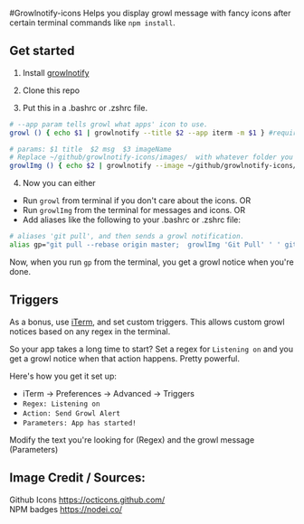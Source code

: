 #Growlnotify-icons
Helps you display growl message with fancy icons after certain terminal commands like `npm install`.



## Get started
1) Install [growlnotify](http://growl.info/downloads)

2) Clone this repo

3) Put this in a .bashrc or .zshrc file.
``` bash
# --app param tells growl what apps' icon to use.
growl () { echo $1 | growlnotify --title $2 --app iterm -m $1 } #requires growlnotify

# params: $1 title  $2 msg  $3 imageName
# Replace ~/github/growlnotify-icons/images/  with whatever folder you cloned this repo to (and the images folder therein)
growlImg () { echo $2 | growlnotify --image ~/github/growlnotify-icons/images/$3  -t $1 -m $2 }
```

4) Now you can either
- Run `growl` from terminal if you don't care about the icons. OR
- Run `growlImg` from the terminal for messages and icons.  OR  
- Add aliases like the following to your .bashrc or .zshrc file:

``` bash
# aliases 'git pull', and then sends a growl notification.
alias gp="git pull --rebase origin master;  growlImg 'Git Pull' ' ' github.png"
```

Now, when you run `gp` from the terminal, you get a growl notice when you're done.

## Triggers
As a bonus, use [iTerm](https://iterm2.com/), and set custom triggers.
This allows custom growl notices based on any regex in the terminal.

So your app takes a long time to start? Set a regex for `Listening on` and you get a growl notice
when that action happens. Pretty powerful.

Here's how you get it set up:  
- iTerm -> Preferences -> Advanced -> Triggers
- `Regex: Listening on`
- `Action: Send Growl Alert`
- `Parameters: App has started!`

Modify the text you're looking for (Regex)  and the growl message (Parameters)

## Image Credit / Sources:  
Github Icons https://octicons.github.com/  
NPM badges https://nodei.co/
